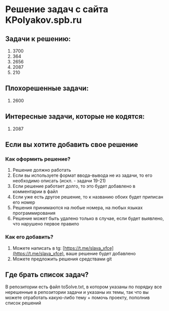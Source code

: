 # Решение задач с сайта KPolyakov.spb.ru

## Задачи к решению:
1. 3700
1. 364
1. 2656
1. 2087
1. 210

## Плохорешенные задачи:
1. 2600

## Интересные задачи, которые не кодятся:
1. 2087

## Если вы хотите добавить свое решение
### Как оформить решение?
1. Решение должно работать
1. Если вы используете формат ввода-вывода не из задачи, то его необходимо описать (искл. - задачи 19-21)
1. Если решение работает долго, то это будет добавлено в комментарии в файл
1. Если уже есть другое решение, то к названию обоих будет приписан его номер
1. Решения принимаются на любые номера, на любых языках программирования 
1. Решение может быть удалено только в случае, если будет выявлено, что нарушено первое правило

### Как его добавить?
1. Можете написать в tg: [https://t.me/slava_xfce](https://t.me/slava_xfce), ваше решение будет добавлено
1. Можете предложить решения средствами git

## Где брать список задач?
В репозитории есть файл toSolve.txt, в котором указаны по порядку все нерешенные в репозитории задачи и указаны их темы, так что вы можете отработать какую-либо тему + помочь проекту, пополнив список решений
